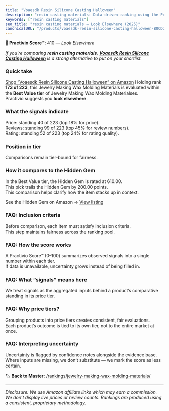 ```yaml
---
title: "Voaesdk Resin Silicone Casting Halloween"
description: "resin casting materials: Data-driven ranking using the Practivio Score™. Positioned by quality, value, demand, findability, momentum."
keywords: ["resin casting materials"]
seo_title: "resin casting materials — Look Elsewhere (2025)"
canonicalURL: "/products/voaesdk-resin-silicone-casting-halloween-B0CD2H2XL8/"
---
```


**🚫 Practivio Score™:** 410 — _Look Elsewhere_


*If you're comparing **resin casting materials**, **[Voaesdk Resin Silicone Casting Halloween](https://www.amazon.com/dp/B0CD2H2XL8?tag=practivio-20)** is a strong alternative to put on your shortlist.*
### Quick take
[Shop “Voaesdk Resin Silicone Casting Halloween” on Amazon](https://www.amazon.com/dp/B0CD2H2XL8?tag=practivio-20)
Holding rank **173 of 223**, this Jewelry Making Wax Molding Materials is evaluated within the **Best Value tier** of Jewelry Making Wax Molding Materialses.  
Practivio suggests you **look elsewhere**.

### What the signals indicate
Price: standing 40 of 223 (top 18% for price).  
Reviews: standing 99 of 223 (top 45% for review numbers).  
Rating: standing 52 of 223 (top 24% for rating quality).  

### Position in tier
Comparisons remain tier-bound for fairness.

### How it compares to the Hidden Gem
In the Best Value tier, the Hidden Gem is rated at 610.00.  
This pick trails the Hidden Gem by 200.00 points.  
This comparison helps clarify how the item stacks up in context.  

See the Hidden Gem on Amazon → [View listing](https://www.amazon.com/dp/B07PJ8RFFR?tag=practivio-20)

### FAQ: Inclusion criteria
Before comparison, each item must satisfy inclusion criteria.  
This step maintains fairness across the ranking pool.

### FAQ: How the score works
A Practivio Score™ (0–100) summarizes observed signals into a single number within each tier.  
If data is unavailable, uncertainty grows instead of being filled in.

### FAQ: What “signals” means here
We treat signals as the aggregated inputs behind a product’s comparative standing in its price tier.

### FAQ: Why price tiers?
Grouping products into price tiers creates consistent, fair evaluations.  
Each product’s outcome is tied to its own tier, not to the entire market at once.

### FAQ: Interpreting uncertainty
Uncertainty is flagged by confidence notes alongside the evidence base.  
Where inputs are missing, we don’t substitute — we mark the score as less certain.


🏷️ **Back to Master:** [/rankings/jewelry-making-wax-molding-materials/](/rankings/jewelry-making-wax-molding-materials/)

---
_Disclosure: We use Amazon affiliate links which may earn a commission. We don’t display live prices or review counts. Rankings are produced using a consistent, proprietary methodology._
